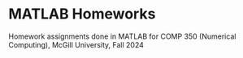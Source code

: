 # MATLAB Homeworks
Homework assignments done in MATLAB for COMP 350 (Numerical Computing), McGill University, Fall 2024
